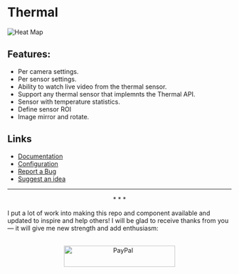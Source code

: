 # Thermal 

![Heat Map](https://github.com/eyalcha/thermal/raw/master/docs/heatmap.jpg)

## Features:

- Per camera settings.
- Per sensor settings.
- Ability to watch live video from the thermal sensor.
- Support any thermal sensor that implemnts the Thermal API.
- Sensor with temperature statistics.
- Define sensor ROI
- Image mirror and rotate.

## Links

- [Documentation](https://github.com/eyalcha/thermal)
- [Configuration](https://github.com/eyalcha/thermal#configuration)
- [Report a Bug](https://github.com/eyalcha/thermal/issues/new?template=issue.md)
- [Suggest an idea](https://github.com/eyalcha/thermal/issues/new?template=feature_request.md)

---

<p align="center">* * *</p>
I put a lot of work into making this repo and component available and updated to inspire and help others! I will be glad to receive thanks from you — it will give me new strength and add enthusiasm:
<p align="center"><br>
<a href="https://paypal.me/eyalco1967?locale.x=he_IL" target="_blank"><img src="http://khrolenok.ru/support_paypal.png" alt="PayPal" width="250" height="48"></a>
</p>